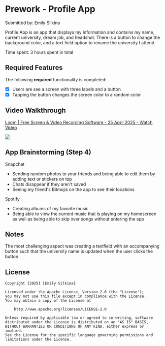 # Prework - Profile App

Submitted by: Emily Silkina

Profile App is an app that displays my information and contains my name, current university, dream job, and headshot. There is a button to change the background color, 
and a text field option to rename the university I attend.

Time spent: 3 hours spent in total

## Required Features

The following **required** functionality is completed:

- [x] Users are see a screen with three labels and a button
- [x] Tapping the button changes the screen color to a random color
 
## Video Walkthrough

<div>
    <a href="https://www.loom.com/share/4e5dcdd462da47b38af84ace70ef24e9">
      <p>Loom | Free Screen & Video Recording Software - 25 April 2025 - Watch Video</p>
    </a>
    <a href="https://www.loom.com/share/4e5dcdd462da47b38af84ace70ef24e9">
      <img style="max-width:300px;" src="https://cdn.loom.com/sessions/thumbnails/4e5dcdd462da47b38af84ace70ef24e9-74e2adfcfb4062e5-full-play.gif">
    </a>
  </div>

## App Brainstorming (Step 4)

Snapchat
- Sending random photos to your friends and being able to edit them by adding text or stickers on top
- Chats disappear if they aren't saved
- Seeing my friend's Bitmojis on the app to see their locations

Spotify
- Creating albums of my favorite music
- Being able to view the current music that is playing on my homescreen as well as being able to skip over songs without entering the app

## Notes

The most challenging aspect was creating a textfield with an accompanying button such that the university name is updated when the user clicks the button.

## License

    Copyright [2025] [Emily Silkina]

    Licensed under the Apache License, Version 2.0 (the "License");
    you may not use this file except in compliance with the License.
    You may obtain a copy of the License at

        http://www.apache.org/licenses/LICENSE-2.0

    Unless required by applicable law or agreed to in writing, software
    distributed under the License is distributed on an "AS IS" BASIS,
    WITHOUT WARRANTIES OR CONDITIONS OF ANY KIND, either express or implied.
    See the License for the specific language governing permissions and
    limitations under the License.
